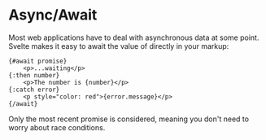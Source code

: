# Async/Await
Most web applications have to deal with asynchronous data at some point. Svelte makes it easy to await the value of  directly in your markup:
```
{#await promise}
	<p>...waiting</p>
{:then number}
	<p>The number is {number}</p>
{:catch error}
	<p style="color: red">{error.message}</p>
{/await}
```
Only the most recent promise is considered, meaning you don't need to worry about race conditions.

